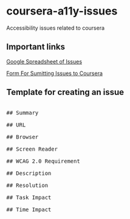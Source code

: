 # coursera-a11y-issues
Accessibility issues related to coursera 

## Important links

[Google Spreadsheet of Issues](https://docs.google.com/spreadsheets/d/1J74jWd6vqPtIBWs2rnTVNeMP4IksWQTqdqBMnfOjqo0/edit#gid=639917701)

[Form For Sumitting Issues to Coursera](https://docs.google.com/forms/d/e/1FAIpQLSfk4fVgeEEdXVzDl5J9bD3u_3pofDy85AAAAaQX9Sv35GZ6JA/viewform)

## Template for creating an issue

<pre>

## Summary

## URL

## Browser

## Screen Reader

## WCAG 2.0 Requirement

## Description

## Resolution

## Task Impact

## Time Impact


</pre>
